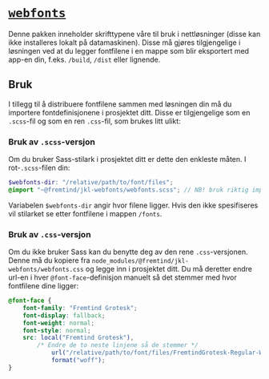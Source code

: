 # [`webfonts`](https://fremtind.github.io/jokul/komponenter/typography)

Denne pakken inneholder skrifttypene våre til bruk i nettløsninger (disse kan ikke installeres lokalt på datamaskinen). Disse må gjøres tilgjengelige i løsningen ved at du legger fontfilene i en mappe som blir eksportert med app-en din, f.eks. `/build`, `/dist` eller lignende.

## Bruk

I tillegg til å distribuere fontfilene sammen med løsningen din må du importere fontdefinisjonene i prosjektet ditt. Disse er tilgjengelige som en `.scss`-fil og som en ren `.css`-fil, som brukes litt ulikt:

### Bruk av `.scss`-versjon

Om du bruker Sass-stilark i prosjektet ditt er dette den enkleste måten. I rot-`.scss`-filen din:

```scss
$webfonts-dir: "/relative/path/to/font/files";
@import "~@fremtind/jkl-webfonts/webfonts.scss"; // NB! bruk riktig import for din sass-loader
```

Variabelen `$webfonts-dir` angir hvor filene ligger. Hvis den ikke spesifiseres vil stilarket se etter fontfilene i mappen `/fonts`.

### Bruk av `.css`-versjon

Om du ikke bruker Sass kan du benytte deg av den rene `.css`-versjonen. Denne må du kopiere fra `node_modules/@fremtind/jkl-webfonts/webfonts.css` og legge inn i prosjektet ditt. Du må deretter endre url-en i hver `@font-face`-definisjon manuelt så det stemmer med hvor fontfilene dine ligger:

```css
@font-face {
    font-family: "Fremtind Grotesk";
    font-display: fallback;
    font-weight: normal;
    font-style: normal;
    src: local("Fremtind Grotesk"),
        /* Endre de to neste linjene så de stemmer */
            url("/relative/path/to/font/files/FremtindGrotesk-Regular-Web.woff2") format("woff2"), url("/relative/path/to/font/files/FremtindGrotesk-Regular-Web.woff")
            format("woff");
}
```
